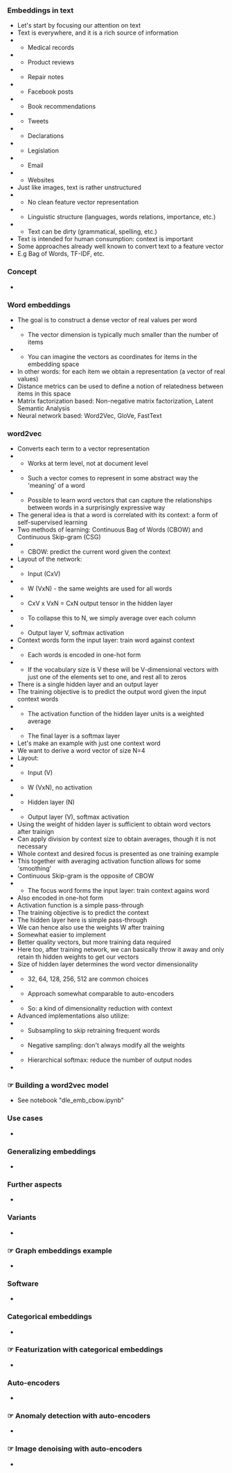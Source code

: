 ### Embeddings in text
- Let's start by focusing our attention on text
- Text is everywhere, and it is a rich source of information
- - Medical records
- - Product reviews
- - Repair notes
- - Facebook posts
- - Book recommendations
- - Tweets
- - Declarations
- - Legislation
- - Email
- - Websites
- Just like images, text is rather unstructured
- - No clean feature vector representation
- - Linguistic structure (languages, words relations, importance, etc.)
- - Text can be dirty (grammatical, spelling, etc.)
- Text is intended for human consumption: context is important
- Some approaches already well known to convert text to a feature vector
- E.g Bag of Words, TF-IDF, etc.

### Concept
- 

### Word embeddings
- The goal is to construct a dense vector of real values per word
- - The vector dimension is typically much smaller than the number of items
- - You can imagine the vectors as coordinates for items in the embedding space
- In other words: for each item we obtain a representation (a vector of real values)
- Distance metrics can be used to define a notion of relatedness between items in this space
- Matrix factorization based: Non-negative matrix factorization, Latent Semantic Analysis
- Neural network based: Word2Vec, GloVe, FastText

### word2vec
- Converts each term to a vector representation
- - Works at term level, not at document level
- - Such a vector comes to represent in some abstract way the 'meaning' of a word
- - Possible to learn word vectors that can capture the relationships between words in a surprisingly expressive way
- The general idea is that a word is correlated with its context: a form of self-supervised learning
- Two methods of learning: Continuous Bag of Words (CBOW) and Continuous Skip-gram (CSG)
- - CBOW: predict the current word given the context
- Layout of the network:
- - Input (CxV)
- - W (VxN) - the same weights are used for all words
- - CxV x VxN = CxN output tensor in the hidden layer
- - To collapse this to N, we simply average over each column
- - Output layer V, softmax activation
- Context words form the input layer: train word against context
- - Each words is encoded in one-hot form
- - If the vocabulary size is V these will be V-dimensional vectors with just one of the elements set to one, and rest all to zeros
- There is a single hidden layer and an output layer
- The training objective is to predict the output word given the input context words
- - The activation function of the hidden layer units is a weighted average
- - The final layer is a softmax layer
- Let's make an example with just one context word
- We want to derive a word vector of size N=4
- Layout:
- - Input (V)
- - W (VxN), no activation
- - Hidden layer (N)
- - Output layer (V), softmax activation
- Using the weight of hidden layer is sufficient to obtain word vectors after trainign
- Can apply division by context size to obtain averages, though it is not necessary
- Whole context and desired focus is presented as one training example
- This together with averaging activation function allows for some 'smoothing'
- Continuous Skip-gram is the opposite of CBOW
- - The focus word forms the input layer: train context agains word
- Also encoded in one-hot form
- Activation function is a simple pass-through
- The training objective is to predict the context
- The hidden layer here is simple pass-through
- We can hence also use the weights W after training
- Somewhat easier to implement
- Better quality vectors, but more training data required
- Here too, after training network, we can basically throw it away and only retain th hidden weights to get our vectors
- Size of hidden layer determines the word vector dimensionality
- - 32, 64, 128, 256, 512 are common choices
- - Approach somewhat comparable to auto-encoders
- - So: a kind of dimensionality reduction with context
- Advanced implementations also utilize:
- - Subsampling to skip retraining frequent words
- - Negative sampling: don't always modify all the weights
- - Hierarchical softmax: reduce the number of output nodes
- 
### ☞ Building a word2vec model
- See notebook "dle_emb_cbow.ipynb"

### Use cases
-

### Generalizing embeddings
-

### Further aspects
-

### Variants
-

### ☞ Graph embeddings example
-

### Software
-

### Categorical embeddings
-

### ☞ Featurization with categorical embeddings
-

### Auto-encoders
-

### ☞ Anomaly detection with auto-encoders
-

### ☞ Image denoising with auto-encoders
-

